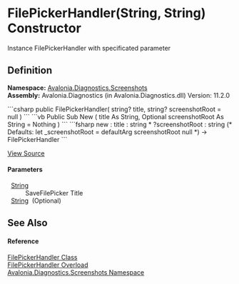 # FilePickerHandler(String, String) Constructor


Instance FilePickerHandler with specificated parameter



## Definition
**Namespace:** <a href="N_Avalonia_Diagnostics_Screenshots">Avalonia.Diagnostics.Screenshots</a>  
**Assembly:** Avalonia.Diagnostics (in Avalonia.Diagnostics.dll) Version: 11.2.0

<Tabs groupId="api-code-preview">
<TabItem value="csharp" label="C#">
```csharp
public FilePickerHandler(
	string? title,
	string? screenshotRoot = null
)
```
</TabItem>
<TabItem value="vb" label="VB">
```vb
Public Sub New ( 
	title As String,
	Optional screenshotRoot As String = Nothing
)
```
</TabItem>
<TabItem value="fsharp" label="F#">
```fsharp
new : 
        title : string * 
        ?screenshotRoot : string 
(* Defaults:
        let _screenshotRoot = defaultArg screenshotRoot null
*)
-> FilePickerHandler
```
</TabItem>
</Tabs>



<a href="https://github.com/AvaloniaUI/Avalonia/tree/master/src/Avalonia.Diagnostics/Diagnostics/Screenshots/FilePickerHandler.cs#L33" title="View the source code">View Source</a>



#### Parameters
<dl><dt>  <a href="https://learn.microsoft.com/dotnet/api/system.string" target="_blank" rel="noopener noreferrer">String</a></dt><dd>SaveFilePicker Title</dd><dt>  <a href="https://learn.microsoft.com/dotnet/api/system.string" target="_blank" rel="noopener noreferrer">String</a>  (Optional)</dt><dd /></dl>

## See Also


#### Reference
<a href="T_Avalonia_Diagnostics_Screenshots_FilePickerHandler">FilePickerHandler Class</a>  
<a href="Overload_Avalonia_Diagnostics_Screenshots_FilePickerHandler__ctor">FilePickerHandler Overload</a>  
<a href="N_Avalonia_Diagnostics_Screenshots">Avalonia.Diagnostics.Screenshots Namespace</a>  
